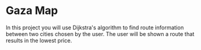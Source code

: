 # Gaza Map

In this project you will use Dijkstra's algorithm to find route information between two cities chosen by the user. The user will be shown a route that results in the lowest price.
